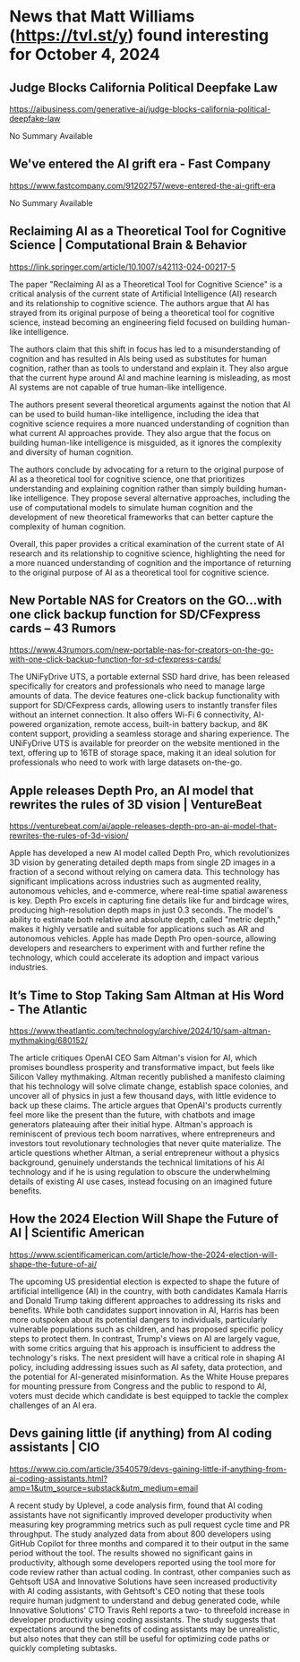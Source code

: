# News that Matt Williams (https://tvl.st/y) found interesting for October 4, 2024

## Judge Blocks California Political Deepfake Law
<a href="https://aibusiness.com/generative-ai/judge-blocks-california-political-deepfake-law" target="_blank">https://aibusiness.com/generative-ai/judge-blocks-california-political-deepfake-law</a>

No Summary Available

## We've entered the AI grift era - Fast Company
<a href="https://www.fastcompany.com/91202757/weve-entered-the-ai-grift-era" target="_blank">https://www.fastcompany.com/91202757/weve-entered-the-ai-grift-era</a>

No Summary Available

## Reclaiming AI as a Theoretical Tool for Cognitive Science | Computational Brain & Behavior
<a href="https://link.springer.com/article/10.1007/s42113-024-00217-5" target="_blank">https://link.springer.com/article/10.1007/s42113-024-00217-5</a>

The paper "Reclaiming AI as a Theoretical Tool for Cognitive Science" is a critical analysis of the current state of Artificial Intelligence (AI) research and its relationship to cognitive science. The authors argue that AI has strayed from its original purpose of being a theoretical tool for cognitive science, instead becoming an engineering field focused on building human-like intelligence.

The authors claim that this shift in focus has led to a misunderstanding of cognition and has resulted in AIs being used as substitutes for human cognition, rather than as tools to understand and explain it. They also argue that the current hype around AI and machine learning is misleading, as most AI systems are not capable of true human-like intelligence.

The authors present several theoretical arguments against the notion that AI can be used to build human-like intelligence, including the idea that cognitive science requires a more nuanced understanding of cognition than what current AI approaches provide. They also argue that the focus on building human-like intelligence is misguided, as it ignores the complexity and diversity of human cognition.

The authors conclude by advocating for a return to the original purpose of AI as a theoretical tool for cognitive science, one that prioritizes understanding and explaining cognition rather than simply building human-like intelligence. They propose several alternative approaches, including the use of computational models to simulate human cognition and the development of new theoretical frameworks that can better capture the complexity of human cognition.

Overall, this paper provides a critical examination of the current state of AI research and its relationship to cognitive science, highlighting the need for a more nuanced understanding of cognition and the importance of returning to the original purpose of AI as a theoretical tool for cognitive science.

## New Portable NAS for Creators on the GO…with one click backup function for SD/CFexpress cards – 43 Rumors
<a href="https://www.43rumors.com/new-portable-nas-for-creators-on-the-go-with-one-click-backup-function-for-sd-cfexpress-cards/" target="_blank">https://www.43rumors.com/new-portable-nas-for-creators-on-the-go-with-one-click-backup-function-for-sd-cfexpress-cards/</a>

The UNiFyDrive UTS, a portable external SSD hard drive, has been released specifically for creators and professionals who need to manage large amounts of data. The device features one-click backup functionality with support for SD/CFexpress cards, allowing users to instantly transfer files without an internet connection. It also offers Wi-Fi 6 connectivity, AI-powered organization, remote access, built-in battery backup, and 8K content support, providing a seamless storage and sharing experience. The UNiFyDrive UTS is available for preorder on the website mentioned in the text, offering up to 16TB of storage space, making it an ideal solution for professionals who need to work with large datasets on-the-go.

## Apple releases Depth Pro, an AI model that rewrites the rules of 3D vision | VentureBeat
<a href="https://venturebeat.com/ai/apple-releases-depth-pro-an-ai-model-that-rewrites-the-rules-of-3d-vision/" target="_blank">https://venturebeat.com/ai/apple-releases-depth-pro-an-ai-model-that-rewrites-the-rules-of-3d-vision/</a>

Apple has developed a new AI model called Depth Pro, which revolutionizes 3D vision by generating detailed depth maps from single 2D images in a fraction of a second without relying on camera data. This technology has significant implications across industries such as augmented reality, autonomous vehicles, and e-commerce, where real-time spatial awareness is key. Depth Pro excels in capturing fine details like fur and birdcage wires, producing high-resolution depth maps in just 0.3 seconds. The model's ability to estimate both relative and absolute depth, called "metric depth," makes it highly versatile and suitable for applications such as AR and autonomous vehicles. Apple has made Depth Pro open-source, allowing developers and researchers to experiment with and further refine the technology, which could accelerate its adoption and impact various industries.

## It’s Time to Stop Taking Sam Altman at His Word - The Atlantic
<a href="https://www.theatlantic.com/technology/archive/2024/10/sam-altman-mythmaking/680152/" target="_blank">https://www.theatlantic.com/technology/archive/2024/10/sam-altman-mythmaking/680152/</a>

The article critiques OpenAI CEO Sam Altman's vision for AI, which promises boundless prosperity and transformative impact, but feels like Silicon Valley mythmaking. Altman recently published a manifesto claiming that his technology will solve climate change, establish space colonies, and uncover all of physics in just a few thousand days, with little evidence to back up these claims. The article argues that OpenAI's products currently feel more like the present than the future, with chatbots and image generators plateauing after their initial hype. Altman's approach is reminiscent of previous tech boom narratives, where entrepreneurs and investors tout revolutionary technologies that never quite materialize. The article questions whether Altman, a serial entrepreneur without a physics background, genuinely understands the technical limitations of his AI technology and if he is using regulation to obscure the underwhelming details of existing AI use cases, instead focusing on an imagined future benefits.

## How the 2024 Election Will Shape the Future of AI | Scientific American
<a href="https://www.scientificamerican.com/article/how-the-2024-election-will-shape-the-future-of-ai/" target="_blank">https://www.scientificamerican.com/article/how-the-2024-election-will-shape-the-future-of-ai/</a>

The upcoming US presidential election is expected to shape the future of artificial intelligence (AI) in the country, with both candidates Kamala Harris and Donald Trump taking different approaches to addressing its risks and benefits. While both candidates support innovation in AI, Harris has been more outspoken about its potential dangers to individuals, particularly vulnerable populations such as children, and has proposed specific policy steps to protect them. In contrast, Trump's views on AI are largely vague, with some critics arguing that his approach is insufficient to address the technology's risks. The next president will have a critical role in shaping AI policy, including addressing issues such as AI safety, data protection, and the potential for AI-generated misinformation. As the White House prepares for mounting pressure from Congress and the public to respond to AI, voters must decide which candidate is best equipped to tackle the complex challenges of an AI era.

## Devs gaining little (if anything) from AI coding assistants | CIO
<a href="https://www.cio.com/article/3540579/devs-gaining-little-if-anything-from-ai-coding-assistants.html?amp=1&utm_source=substack&utm_medium=email" target="_blank">https://www.cio.com/article/3540579/devs-gaining-little-if-anything-from-ai-coding-assistants.html?amp=1&utm_source=substack&utm_medium=email</a>

A recent study by Uplevel, a code analysis firm, found that AI coding assistants have not significantly improved developer productivity when measuring key programming metrics such as pull request cycle time and PR throughput. The study analyzed data from about 800 developers using GitHub Copilot for three months and compared it to their output in the same period without the tool. The results showed no significant gains in productivity, although some developers reported using the tool more for code review rather than actual coding. In contrast, other companies such as Gehtsoft USA and Innovative Solutions have seen increased productivity with AI coding assistants, with Gehtsoft's CEO noting that these tools require human judgment to understand and debug generated code, while Innovative Solutions' CTO Travis Rehl reports a two- to threefold increase in developer productivity using coding assistants. The study suggests that expectations around the benefits of coding assistants may be unrealistic, but also notes that they can still be useful for optimizing code paths or quickly completing subtasks.

